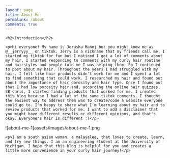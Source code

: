 ```yaml
---
layout: page
title: About Me
permalink: /about
comments: true
---
```


<div class="row justify-content-between">
  <div class="col-md-8 pr-5">

    <h2>Introduction</h2>

    <p>Hi everyone! My name is Jerusha Manoj but you might know me as @__jerryyy__ on tiktok. Jerry is a nickname that my friends call me. I started my tiktok for fun but I noticed I got a lot of comments about my hair. I started responding to comments with my curly hair routine and hairstyles and people told me I was helping them. So I continued to post about my hair. Throughout the years I had struggled with my hair. I felt like hair products didn't work for me and I spent a lot to find something that could work. I researched my hair and found out about the importance of hair porosity and hair type. Once I found out that I had low porosity hair and, according the online hair quizzes, 3B curls, I started finding products that worked for me. I created this blog because I had a lot of the same tiktok comments. I thought the easiest way to address them was to create/code a website everyone could go to. I'm happy to share what I'm learning about my hair and to review products that worked for me. I want to add a disclaimer that you might have different results or different opinions, and that's okay. Everyone's hair is different :)</p>


 ![about-me-1]assets/images/about-me-1.png



    <p>I am a south asian woman, a malayalee, that loves to create, learn, and try new things. I am an engineering student at the University of Michigan. I hope that this blog is helpful for you and creates a little more convenience in your curly hair journey!</p>

  </div>
</div>
